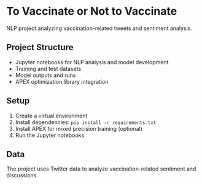 # To Vaccinate or Not to Vaccinate

NLP project analyzing vaccination-related tweets and sentiment analysis.

## Project Structure
- Jupyter notebooks for NLP analysis and model development
- Training and test datasets
- Model outputs and runs
- APEX optimization library integration

## Setup
1. Create a virtual environment
2. Install dependencies: `pip install -r requirements.txt`
3. Install APEX for mixed precision training (optional)
4. Run the Jupyter notebooks

## Data
The project uses Twitter data to analyze vaccination-related sentiment and discussions.
